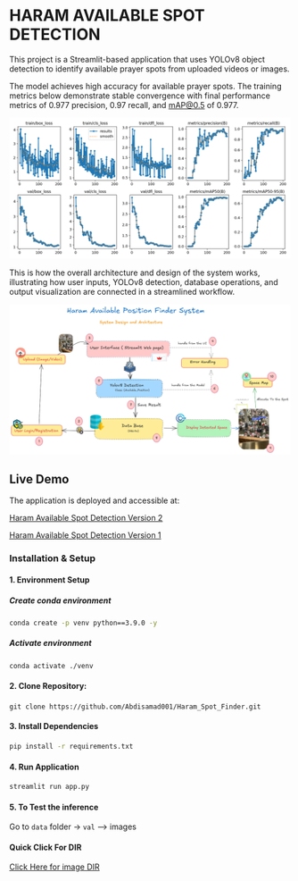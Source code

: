 # HARAM AVAILABLE SPOT DETECTION 

This project is a Streamlit-based application that uses YOLOv8 object detection to identify available prayer spots from uploaded videos or images.

The model achieves high accuracy for available prayer spots. The training metrics below demonstrate stable convergence with final performance metrics of 0.977 precision, 0.97 recall, and mAP@0.5 of 0.977.

<div align="center">
  <img src="./runs/train/results.png" alt="Model Training Performance" width="800"/>
</div>


This is how the overall architecture and design of the system works, illustrating how user inputs, YOLOv8 detection, database operations, and output visualization are connected in a streamlined workflow.


<div align="center">
  <img src="./src/System Architecture.png" alt="System Architecture" width="800"/>
</div>


## Live Demo
The application is deployed and accessible at:

[Haram Available Spot Detection Version 2](https://haramspotfinder-jtdjgfnngqvpanhdtjh9ey.streamlit.app/)

[Haram Available Spot Detection Version 1](https://haramspotfinder-f2ntqrqjzygjc6g9hzhov9.streamlit.app/)


### Installation & Setup

#### 1. Environment Setup
##### Create conda environment
```bash
conda create -p venv python==3.9.0 -y
```

##### Activate environment
```bash
conda activate ./venv
```

#### 2. Clone Repository:
`git clone https://github.com/Abdisamad001/Haram_Spot_Finder.git` 

#### 3. Install Dependencies
```bash
pip install -r requirements.txt
```

#### 4. Run Application 
```bash
streamlit run app.py
```

#### 5. To Test the inference 

Go to `data` folder -> `val` --> images 


#### Quick Click For DIR
[Click Here for image DIR](https://github.com/Abdisamad001/Haram_Spot_Finder/tree/main/data/val)
